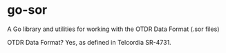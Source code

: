 # go-sor
A Go library and utilities for working with the OTDR Data Format (.sor files)

OTDR Data Format? Yes, as defined in Telcordia SR-4731.

